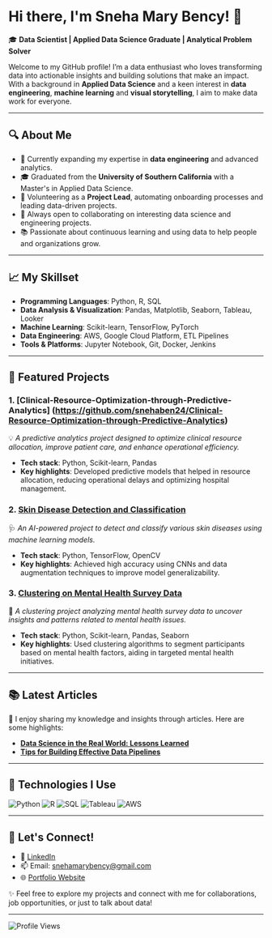 # Hi there, I'm Sneha Mary Bency! 👋

🎓 **Data Scientist | Applied Data Science Graduate | Analytical Problem Solver**

Welcome to my GitHub profile! I’m a data enthusiast who loves transforming data into actionable insights and building solutions that make an impact. With a background in **Applied Data Science** and a keen interest in **data engineering**, **machine learning** and **visual storytelling**, I aim to make data work for everyone.

---

## 🔍 About Me
- 🌱 Currently expanding my expertise in **data engineering** and advanced analytics.
- 🎓 Graduated from the **University of Southern California** with a Master's in Applied Data Science.
- 💼 Volunteering as a **Project Lead**, automating onboarding processes and leading data-driven projects.
- 🤝 Always open to collaborating on interesting data science and engineering projects.
- 📚 Passionate about continuous learning and using data to help people and organizations grow.

---

## 📈 My Skillset
- **Programming Languages**: Python, R, SQL
- **Data Analysis & Visualization**: Pandas, Matplotlib, Seaborn, Tableau, Looker
- **Machine Learning**: Scikit-learn, TensorFlow, PyTorch
- **Data Engineering**: AWS, Google Cloud Platform, ETL Pipelines
- **Tools & Platforms**: Jupyter Notebook, Git, Docker, Jenkins

---

## 🌟 Featured Projects
### 1. [Clinical-Resource-Optimization-through-Predictive-Analytics] (https://github.com/snehaben24/Clinical-Resource-Optimization-through-Predictive-Analytics)
💡 *A predictive analytics project designed to optimize clinical resource allocation, improve patient care, and enhance operational efficiency.*
- **Tech stack**: Python, Scikit-learn, Pandas
- **Key highlights**: Developed predictive models that helped in resource allocation, reducing operational delays and optimizing hospital management.

### 2. [Skin Disease Detection and Classification](https://github.com/snehaben24/Skin-disease-detection-and-classification)
🩺 *An AI-powered project to detect and classify various skin diseases using machine learning models.*
- **Tech stack**: Python, TensorFlow, OpenCV
- **Key highlights**: Achieved high accuracy using CNNs and data augmentation techniques to improve model generalizability.

### 3. [Clustering on Mental Health Survey Data](https://github.com/snehaben24/Clustering-on-mental-health-survey-data)
🧠 *A clustering project analyzing mental health survey data to uncover insights and patterns related to mental health issues.*
- **Tech stack**: Python, Scikit-learn, Pandas, Seaborn
- **Key highlights**: Used clustering algorithms to segment participants based on mental health factors, aiding in targeted mental health initiatives.

---

## 📚 Latest Articles
📝 I enjoy sharing my knowledge and insights through articles. Here are some highlights:
- **[Data Science in the Real World: Lessons Learned](https://www.linkedin.com/in/yourusername/)**
- **[Tips for Building Effective Data Pipelines](https://www.linkedin.com/in/yourusername/)**

---

## 🔧 Technologies I Use
![Python](https://img.shields.io/badge/Python-3776AB?style=for-the-badge&logo=python&logoColor=white)
![R](https://img.shields.io/badge/R-276DC3?style=for-the-badge&logo=r&logoColor=white)
![SQL](https://img.shields.io/badge/SQL-4479A1?style=for-the-badge&logo=postgresql&logoColor=white)
![Tableau](https://img.shields.io/badge/Tableau-E97627?style=for-the-badge&logo=tableau&logoColor=white)
![AWS](https://img.shields.io/badge/AWS-FF9900?style=for-the-badge&logo=amazon-aws&logoColor=white)

---

## 🤝 Let's Connect!
- 💼 [LinkedIn](https://www.linkedin.com/in/snehabency/)
- 📫 Email: [snehamarybency@gmail.com](mailto:your.email@example.com)
- 🌐 [Portfolio Website](https://yourportfolio.com)

✨ Feel free to explore my projects and connect with me for collaborations, job opportunities, or just to talk about data!

---

![Profile Views](https://komarev.com/ghpvc/?username=yourusername&color=brightgreen)
